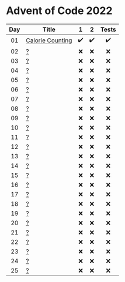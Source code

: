 # Advent of Code 2022

| Day | Title                                     |  1  |  2  | Tests |
| :-: | ----------------------------------------- | :-: | :-: | :---: |
| 01  | [Calorie Counting](https://adventofcode.com/2022/day/1)  | :heavy_check_mark: | :heavy_check_mark: |  :heavy_check_mark:  |
| 02  | [?](https://adventofcode.com/2022/day/2)  | :x: | :x: |  :x:  |
| 03  | [?](https://adventofcode.com/2022/day/3)  | :x: | :x: |  :x:  |
| 04  | [?](https://adventofcode.com/2022/day/4)  | :x: | :x: |  :x:  |
| 05  | [?](https://adventofcode.com/2022/day/5)  | :x: | :x: |  :x:  |
| 06  | [?](https://adventofcode.com/2022/day/6)  | :x: | :x: |  :x:  |
| 07  | [?](https://adventofcode.com/2022/day/7)  | :x: | :x: |  :x:  |
| 08  | [?](https://adventofcode.com/2022/day/8)  | :x: | :x: |  :x:  |
| 09  | [?](https://adventofcode.com/2022/day/9)  | :x: | :x: |  :x:  |
| 10  | [?](https://adventofcode.com/2022/day/10) | :x: | :x: |  :x:  |
| 11  | [?](https://adventofcode.com/2022/day/11) | :x: | :x: |  :x:  |
| 12  | [?](https://adventofcode.com/2022/day/12) | :x: | :x: |  :x:  |
| 13  | [?](https://adventofcode.com/2022/day/13) | :x: | :x: |  :x:  |
| 14  | [?](https://adventofcode.com/2022/day/14) | :x: | :x: |  :x:  |
| 15  | [?](https://adventofcode.com/2022/day/15) | :x: | :x: |  :x:  |
| 16  | [?](https://adventofcode.com/2022/day/16) | :x: | :x: |  :x:  |
| 17  | [?](https://adventofcode.com/2022/day/17) | :x: | :x: |  :x:  |
| 18  | [?](https://adventofcode.com/2022/day/18) | :x: | :x: |  :x:  |
| 19  | [?](https://adventofcode.com/2022/day/19) | :x: | :x: |  :x:  |
| 20  | [?](https://adventofcode.com/2022/day/20) | :x: | :x: |  :x:  |
| 21  | [?](https://adventofcode.com/2022/day/21) | :x: | :x: |  :x:  |
| 22  | [?](https://adventofcode.com/2022/day/22) | :x: | :x: |  :x:  |
| 23  | [?](https://adventofcode.com/2022/day/23) | :x: | :x: |  :x:  |
| 24  | [?](https://adventofcode.com/2022/day/24) | :x: | :x: |  :x:  |
| 25  | [?](https://adventofcode.com/2022/day/25) | :x: | :x: |  :x:  |
